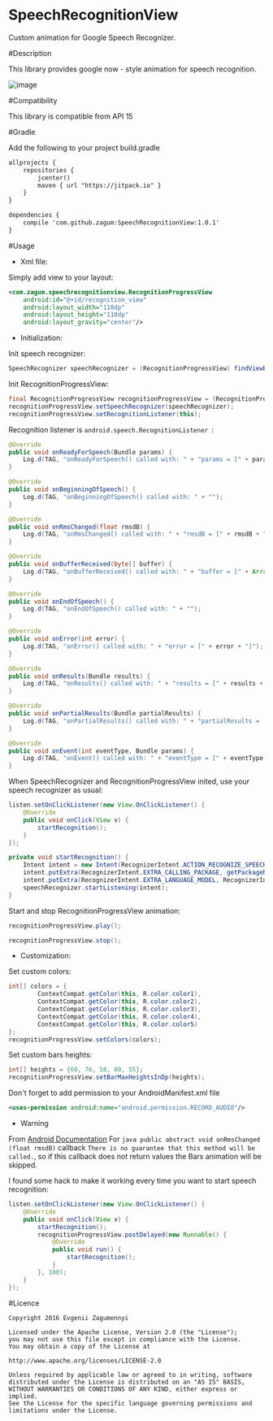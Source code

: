 # SpeechRecognitionView
Custom animation for Google Speech Recognizer.

#Description

This library provides google now - style animation for speech recognition.

![image](http://i.makeagif.com/media/4-30-2016/NB3I7e.gif)

#Compatibility

This library is compatible from API 15

#Gradle

Add the following to your project build.gradle
``` xml
allprojects {
    repositories {
        jcenter()
        maven { url "https://jitpack.io" }
    }
}

dependencies {
    compile 'com.github.zagum:SpeechRecognitionView:1.0.1'
}
```


#Usage

* Xml file:

Simply add view to your layout:

``` xml
<com.zagum.speechrecognitionview.RecognitionProgressView
	android:id="@+id/recognition_view"
	android:layout_width="110dp"
	android:layout_height="110dp"
	android:layout_gravity="center"/>
```
* Initialization:

Init speech recognizer:
``` java
SpeechRecognizer speechRecognizer = (RecognitionProgressView) findViewById(R.id.recognition_view);
```

Init RecognitionProgressView:
``` java
final RecognitionProgressView recognitionProgressView = (RecognitionProgressView) findViewById(R.id.recognition_view);
recognitionProgressView.setSpeechRecognizer(speechRecognizer);
recognitionProgressView.setRecognitionListener(this);
```
Recognition listener is ```android.speech.RecognitionListener ```:
``` java
@Override
public void onReadyForSpeech(Bundle params) {
	Log.d(TAG, "onReadyForSpeech() called with: " + "params = [" + params + "]");
}

@Override
public void onBeginningOfSpeech() {
	Log.d(TAG, "onBeginningOfSpeech() called with: " + "");
}

@Override
public void onRmsChanged(float rmsdB) {
	Log.d(TAG, "onRmsChanged() called with: " + "rmsdB = [" + rmsdB + "]");
}

@Override
public void onBufferReceived(byte[] buffer) {
	Log.d(TAG, "onBufferReceived() called with: " + "buffer = [" + Arrays.toString(buffer) + "]");
}

@Override
public void onEndOfSpeech() {
	Log.d(TAG, "onEndOfSpeech() called with: " + "");
}

@Override
public void onError(int error) {
	Log.d(TAG, "onError() called with: " + "error = [" + error + "]");
}

@Override
public void onResults(Bundle results) {
	Log.d(TAG, "onResults() called with: " + "results = [" + results + "]");
}

@Override
public void onPartialResults(Bundle partialResults) {
	Log.d(TAG, "onPartialResults() called with: " + "partialResults = [" + partialResults + "]");
}

@Override
public void onEvent(int eventType, Bundle params) {
	Log.d(TAG, "onEvent() called with: " + "eventType = [" + eventType + "], params = [" + params + "]");
}
```

When SpeechRecognizer and RecognitionProgressView inited, use your speech recognizer as usual:
``` java
listen.setOnClickListener(new View.OnClickListener() {
	@Override
	public void onClick(View v) {
		startRecognition();
	}
});

private void startRecognition() {
	Intent intent = new Intent(RecognizerIntent.ACTION_RECOGNIZE_SPEECH);
	intent.putExtra(RecognizerIntent.EXTRA_CALLING_PACKAGE, getPackageName());
	intent.putExtra(RecognizerIntent.EXTRA_LANGUAGE_MODEL, RecognizerIntent.LANGUAGE_MODEL_FREE_FORM);
	speechRecognizer.startListening(intent);
}
```

Start and stop RecognitionProgressView animation:
``` java
recognitionProgressView.play();

recognitionProgressView.stop();
```

* Customization:

Set custom colors: 
``` java
int[] colors = {
		ContextCompat.getColor(this, R.color.color1),
		ContextCompat.getColor(this, R.color.color2),
		ContextCompat.getColor(this, R.color.color3),
		ContextCompat.getColor(this, R.color.color4),
		ContextCompat.getColor(this, R.color.color5)
};
recognitionProgressView.setColors(colors);
```

Set custom bars heights: 
``` java
int[] heights = {60, 76, 58, 80, 55};
recognitionProgressView.setBarMaxHeightsInDp(heights);
```
Don't forget to add permission to your AndroidManifest.xml file
``` xml
<uses-permission android:name="android.permission.RECORD_AUDIO"/>
```


* Warning

From [Android Documentation](http://developer.android.com/reference/android/speech/RecognitionListener.html#onRmsChanged(float))
For ```java public abstract void onRmsChanged (float rmsdB)``` callback ```There is no guarantee that this method will be called.```, 
so if this callback does not return values the Bars animation will be skipped. 

I found some hack to make it working every time you want to start speech recognition:
``` java
listen.setOnClickListener(new View.OnClickListener() {
	@Override
	public void onClick(View v) {
		startRecognition();
		recognitionProgressView.postDelayed(new Runnable() {
			@Override
			public void run() {
				startRecognition();
			}
		}, 100);
	}
});
```


#Licence

    Copyright 2016 Evgenii Zagumennyi
    
    Licensed under the Apache License, Version 2.0 (the "License");
    you may not use this file except in compliance with the License.
    You may obtain a copy of the License at
    
    http://www.apache.org/licenses/LICENSE-2.0
    
    Unless required by applicable law or agreed to in writing, software
    distributed under the License is distributed on an "AS IS" BASIS,
    WITHOUT WARRANTIES OR CONDITIONS OF ANY KIND, either express or implied.
    See the License for the specific language governing permissions and
    limitations under the License.

